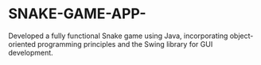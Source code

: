 # SNAKE-GAME-APP-
Developed a fully functional Snake game using Java, incorporating object-oriented programming principles and the Swing library for GUI development.
